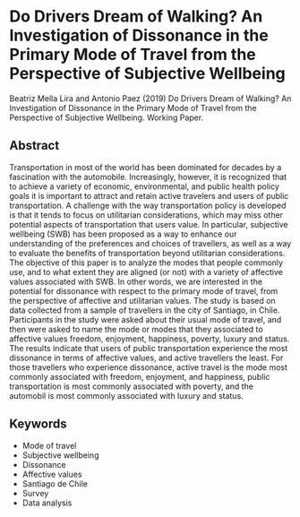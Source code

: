 # Do Drivers Dream of Walking? An Investigation of Dissonance in the Primary Mode of Travel from the Perspective of Subjective Wellbeing

Beatriz Mella Lira and Antonio Paez (2019) Do Drivers Dream of Walking? An Investigation of Dissonance in the Primary Mode of Travel from the Perspective of Subjective Wellbeing. Working Paper.

## Abstract

Transportation in most of the world has been dominated for decades by a fascination with the automobile. Increasingly, however, it is recognized that to achieve a variety of economic, environmental, and public health policy goals it is important to attract and retain active travelers and users of public transportation. A challenge with the way transportation policy is developed is that it tends to focus on utilitarian considerations, which may miss other potential aspects of transportation that users value. In particular, subjective wellbeing (SWB) has been proposed as a way to enhance our understanding of the preferences and choices of travellers, as well as a way to evaluate the benefits of transportation beyond utilitarian considerations. The objective of this paper is to analyze the modes that people commonly use, and to what extent they are aligned (or not) with a variety of affective values associated with SWB. In other words, we are interested in the potential for dissonance with respect to the primary mode of travel, from the perspective of affective and utilitarian values. The study is based on data collected from a sample of travellers in the city of Santiago, in Chile. Participants in the study were asked about their usual mode of travel, and then were asked to name the mode or modes that they associated to affective values freedom, enjoyment, happiness, poverty, luxury and status. The results indicate that users of public transportation experience the most dissonance in terms of affective values, and active travellers the least. For those travellers who experience dissonance, active travel is the mode most commonly associated with freedom, enjoyment, and happiness, public transportation is most commonly associated with poverty, and the automobil is most commonly associated with luxury and status.

## Keywords

- Mode of travel
- Subjective wellbeing
- Dissonance
- Affective values
- Santiago de Chile
- Survey
- Data analysis
